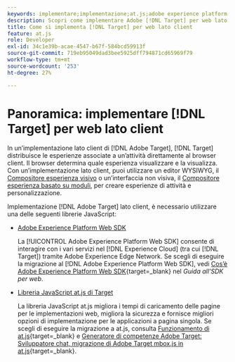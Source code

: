```yaml
---
keywords: implementare;implementazione;at.js;adobe experience platform web sdk;aep web sdk
description: Scopri come implementare Adobe [!DNL Target] per web lato client utilizzando Adobe Experience Platform Web SDK (AEP Web SDK) o [!DNL Target] Libreria JavaScript at.js.
title: Come si implementa [!DNL Target] per web lato client
feature: at.js
role: Developer
exl-id: 34c1e39b-acae-4547-b67f-584bcd59913f
source-git-commit: 719eb95049dad3bee5925dff794871cd65969f79
workflow-type: tm+mt
source-wordcount: '253'
ht-degree: 27%

---
```


# Panoramica: implementare [!DNL Target] per web lato client

In un’implementazione lato client di [!DNL Adobe Target], [!DNL Target] distribuisce le esperienze associate a un’attività direttamente al browser client. Il browser determina quale esperienza visualizzare e la visualizza. Con un’implementazione lato client, puoi utilizzare un editor WYSIWYG, il [Compositore esperienza visivo](/help/main/c-experiences/c-visual-experience-composer/visual-experience-composer.md) o un’interfaccia non visiva, il [Compositore esperienza basato su moduli](/help/main/c-experiences/form-experience-composer.md), per creare esperienze di attività e personalizzazione.

Implementazione [!DNL Adobe Target] lato client, è necessario utilizzare una delle seguenti librerie JavaScript:

* [Adobe Experience Platform Web SDK](https://developer.adobe.com/target/implement/client-side/aep-web-sdk/)

   La [!UICONTROL Adobe Experience Platform Web SDK] consente di interagire con i vari servizi nel [!DNL Experience Cloud] (tra cui [!DNL Target]) tramite Adobe Experience Edge Network. Se scegli di eseguire la migrazione al [!DNL Adobe Experience Platform Web SDK], vedi [Cos’è Adobe Experience Platform Web SDK](https://developer.adobe.com/target/implement/client-side/aep-web-sdk/){target=_blank} nel *Guida all’SDK per web*.

* [Libreria JavaScript at.js di Target](https://developer.adobe.com/target/implement/client-side/atjs/how-atjs-works/how-atjs-works/)

   La libreria JavaScript at.js migliora i tempi di caricamento delle pagine per le implementazioni web, migliora la sicurezza e fornisce migliori opzioni di implementazione per le applicazioni a pagina singola. Se scegli di eseguire la migrazione a at.js, consulta [Funzionamento di at.js](https://developer.adobe.com/target/implement/client-side/atjs/how-atjs-works/how-atjs-works/){target=_blank} e [Generatore di competenze Adobe Target: Sviluppatore chat, migrazione di Adobe Target mbox.js in at.js](https://seminars.adobeconnect.com/ptdo6mfo6qn6/?proto=true){target=_blank}.




